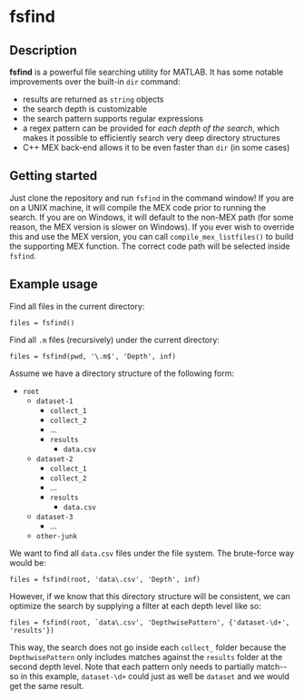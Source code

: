 # fsfind

## Description

**fsfind** is a powerful file searching utility for MATLAB.  It has some notable improvements
over the built-in `dir` command:
- results are returned as `string` objects
- the search depth is customizable
- the search pattern supports regular expressions
- a regex pattern can be provided for *each depth of the search*, which makes it possible
  to efficiently search very deep directory structures
- C++ MEX back-end allows it to be even faster than `dir` (in some cases)

## Getting started

Just clone the repository and run `fsfind` in the command window!  If you are on a UNIX machine,
it will compile the MEX code prior to running the search.  If you are on Windows, it will default
to the non-MEX path (for some reason, the MEX version is slower on Windows).  If you ever wish
to override this and use the MEX version, you can call `compile_mex_listfiles()` to build
the supporting MEX function.  The correct code path will be selected inside `fsfind`.

## Example usage

Find all files in the current directory:
```
files = fsfind()
```

Find all `.m` files (recursively) under the current directory:
```
files = fsfind(pwd, '\.m$', 'Depth', inf)
```

Assume we have a directory structure of the following form:
* `root`
    * `dataset-1`
        * `collect_1`
        * `collect_2`
        * ...
        * `results`
            * `data.csv`
    * `dataset-2`
        * `collect_1`
        * `collect_2`
        * ...
        * `results`
            * `data.csv`
    * `dataset-3`
        * ...
    * `other-junk`

We want to find all `data.csv` files under the file system.  The brute-force way would be:

```
files = fsfind(root, 'data\.csv', 'Depth', inf)
```

However, if we know that this directory structure will be consistent, we can optimize the
search by supplying a filter at each depth level like so:

```
files = fsfind(root, `data\.csv', 'DepthwisePattern', {'dataset-\d+', 'results'})
```

This way, the search does not go inside each `collect_` folder because the `DepthwisePattern`
only includes matches against the `results` folder at the second depth level.  Note that each
pattern only needs to partially match--so in this example, `dataset-\d+` could just as well be
`dataset` and we would get the same result.
